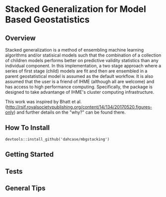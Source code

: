 # Stacked Generalization for Model Based Geostatistics

## Overview

Stacked generalization is a method of ensembling machine learning algorithms and/or statisical models such that the combination of a collection of children models performs better on predictive validity statistics than any individual component. In this implementation, a two stage approach where a series of first stage (child) models are fit and then are ensembled in a parent geostatistical model is assumed as the default workflow. It is also assumed that the user is a friend of IHME (although all are welcome) and has access to high performance computing. Specifically, the package is designed to take advantange of IHME's cluster computing infrastructure.

This work was inspired by Bhatt et al. (http://rsif.royalsocietypublishing.org/content/14/134/20170520.figures-only) and further details on the "why?" can be found there.


## How To Install

```devtools::install_github('dahcase/mbgstacking')```

## Getting Started

## Tests

## General Tips

